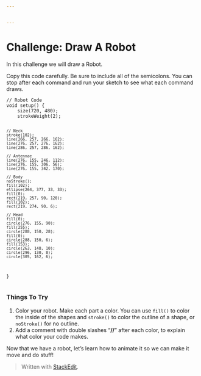 ```yaml
---


---
```


<h1 id="challenge-draw-a-robot">Challenge: Draw A Robot</h1>
<p>In this challenge we will draw a Robot.</p>
<p>Copy this code carefully. Be sure to include all of the semicolons. You can stop after each command and run your sketch to see what each command draws.</p>
<pre><code>// Robot Code
void setup() {
    size(720, 480);
    strokeWeight(2);
    
    // Neck
    stroke(102);             
    line(266, 257, 266, 162);
    line(276, 257, 276, 162);
    line(286, 257, 286, 162);
    
    // Antennae
    line(276, 155, 246, 112);
    line(276, 155, 306, 56);
    line(276, 155, 342, 170);
    
    // Body
    noStroke();               
    fill(102);              
    ellipse(264, 377, 33, 33);
    fill(0);                 
    rect(219, 257, 90, 120);
    fill(102);              
    rect(219, 274, 90, 6);  
    
    // Head
    fill(0);                 
    circle(276, 155, 90);
    fill(255);               
    circle(288, 150, 28);
    fill(0);                
    circle(288, 150, 6);
    fill(153);             
    circle(263, 148, 10); 
    circle(296, 130, 8);
    circle(305, 162, 6);
}
</code></pre>
<h3 id="things-to-try">Things To Try</h3>
<ol>
<li>Color your robot. Make each part a color. You can use <code>fill()</code> to color the inside of the shapes and <code>stroke()</code> to color the outline of a shape, or <code>noStroke()</code> for no outline.</li>
<li>Add a comment with double slashes “<strong>//</strong>” after each color, to explain what color your code makes.</li>
</ol>
<p>Now that we have a robot, let’s learn how to animate it so we can make it move and do stuff!</p>
<blockquote>
<p>Written with <a href="https://stackedit.io/">StackEdit</a>.</p>
</blockquote>

